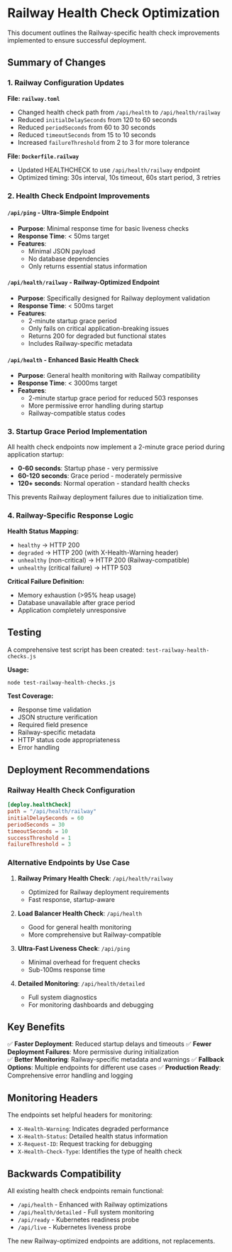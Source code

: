 # Railway Health Check Optimization

This document outlines the Railway-specific health check improvements implemented to ensure successful deployment.

## Summary of Changes

### 1. Railway Configuration Updates

**File: `railway.toml`**
- Changed health check path from `/api/health` to `/api/health/railway`
- Reduced `initialDelaySeconds` from 120 to 60 seconds
- Reduced `periodSeconds` from 60 to 30 seconds  
- Reduced `timeoutSeconds` from 15 to 10 seconds
- Increased `failureThreshold` from 2 to 3 for more tolerance

**File: `Dockerfile.railway`**
- Updated HEALTHCHECK to use `/api/health/railway` endpoint
- Optimized timing: 30s interval, 10s timeout, 60s start period, 3 retries

### 2. Health Check Endpoint Improvements

#### `/api/ping` - Ultra-Simple Endpoint
- **Purpose**: Minimal response time for basic liveness checks
- **Response Time**: < 50ms target
- **Features**:
  - Minimal JSON payload
  - No database dependencies
  - Only returns essential status information

#### `/api/health/railway` - Railway-Optimized Endpoint
- **Purpose**: Specifically designed for Railway deployment validation
- **Response Time**: < 500ms target
- **Features**:
  - 2-minute startup grace period
  - Only fails on critical application-breaking issues
  - Returns 200 for degraded but functional states
  - Includes Railway-specific metadata

#### `/api/health` - Enhanced Basic Health Check  
- **Purpose**: General health monitoring with Railway compatibility
- **Response Time**: < 3000ms target
- **Features**:
  - 2-minute startup grace period for reduced 503 responses
  - More permissive error handling during startup
  - Railway-compatible status codes

### 3. Startup Grace Period Implementation

All health check endpoints now implement a 2-minute grace period during application startup:

- **0-60 seconds**: Startup phase - very permissive
- **60-120 seconds**: Grace period - moderately permissive  
- **120+ seconds**: Normal operation - standard health checks

This prevents Railway deployment failures due to initialization time.

### 4. Railway-Specific Response Logic

**Health Status Mapping:**
- `healthy` → HTTP 200 
- `degraded` → HTTP 200 (with X-Health-Warning header)
- `unhealthy` (non-critical) → HTTP 200 (Railway-compatible)
- `unhealthy` (critical failure) → HTTP 503

**Critical Failure Definition:**
- Memory exhaustion (>95% heap usage)
- Database unavailable after grace period
- Application completely unresponsive

## Testing

A comprehensive test script has been created: `test-railway-health-checks.js`

**Usage:**
```bash
node test-railway-health-checks.js
```

**Test Coverage:**
- Response time validation
- JSON structure verification  
- Required field presence
- Railway-specific metadata
- HTTP status code appropriateness
- Error handling

## Deployment Recommendations

### Railway Health Check Configuration
```toml
[deploy.healthCheck]
path = "/api/health/railway"
initialDelaySeconds = 60
periodSeconds = 30  
timeoutSeconds = 10
successThreshold = 1
failureThreshold = 3
```

### Alternative Endpoints by Use Case

1. **Railway Primary Health Check**: `/api/health/railway`
   - Optimized for Railway deployment requirements
   - Fast response, startup-aware

2. **Load Balancer Health Check**: `/api/health`  
   - Good for general health monitoring
   - More comprehensive but Railway-compatible

3. **Ultra-Fast Liveness Check**: `/api/ping`
   - Minimal overhead for frequent checks
   - Sub-100ms response time

4. **Detailed Monitoring**: `/api/health/detailed`
   - Full system diagnostics
   - For monitoring dashboards and debugging

## Key Benefits

✅ **Faster Deployment**: Reduced startup delays and timeouts
✅ **Fewer Deployment Failures**: More permissive during initialization  
✅ **Better Monitoring**: Railway-specific metadata and warnings
✅ **Fallback Options**: Multiple endpoints for different use cases
✅ **Production Ready**: Comprehensive error handling and logging

## Monitoring Headers

The endpoints set helpful headers for monitoring:

- `X-Health-Warning`: Indicates degraded performance
- `X-Health-Status`: Detailed health status information
- `X-Request-ID`: Request tracking for debugging
- `X-Health-Check-Type`: Identifies the type of health check

## Backwards Compatibility

All existing health check endpoints remain functional:
- `/api/health` - Enhanced with Railway optimizations
- `/api/health/detailed` - Full system monitoring
- `/api/ready` - Kubernetes readiness probe  
- `/api/live` - Kubernetes liveness probe

The new Railway-optimized endpoints are additions, not replacements.
